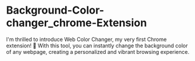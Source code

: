 # Background-Color-changer_chrome-Extension
I'm thrilled to introduce Web Color Changer, my very first Chrome extension! 🎉 With this tool, you can instantly change the background color of any webpage, creating a personalized and vibrant browsing experience.
